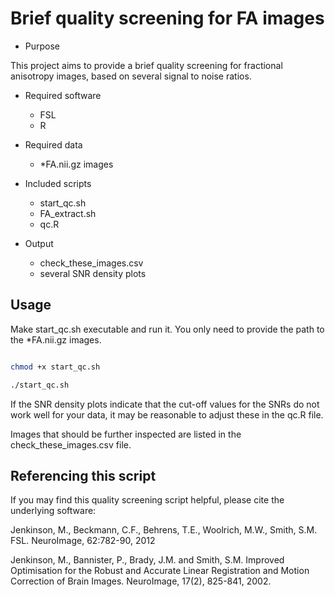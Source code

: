 # Brief quality screening for FA images

* Purpose

This project aims to provide a brief quality screening for fractional anisotropy images, based on several signal to noise ratios. 

* Required software
	- FSL
	- R

* Required data
 	- *FA.nii.gz images

* Included scripts
	- start_qc.sh
	- FA_extract.sh
	- qc.R

* Output
	- check_these_images.csv 
	- several SNR density plots

## Usage

Make start_qc.sh executable and run it. You only need to provide the path to the *FA.nii.gz images.

```bash

chmod +x start_qc.sh

./start_qc.sh

```

If the SNR density plots indicate that the cut-off values for the SNRs do not work well for your data, it may be reasonable to adjust these in the qc.R file. 

Images that should be further inspected are listed in the check_these_images.csv file.

## Referencing this script

If you may find this quality screening script helpful, please cite the underlying software:

Jenkinson, M., Beckmann, C.F., Behrens, T.E., Woolrich, M.W., Smith, S.M. FSL. NeuroImage, 62:782-90, 2012 

Jenkinson, M., Bannister, P., Brady, J.M. and Smith, S.M. Improved Optimisation for the Robust and Accurate Linear Registration and Motion Correction of Brain Images. NeuroImage, 17(2), 825-841, 2002. 
